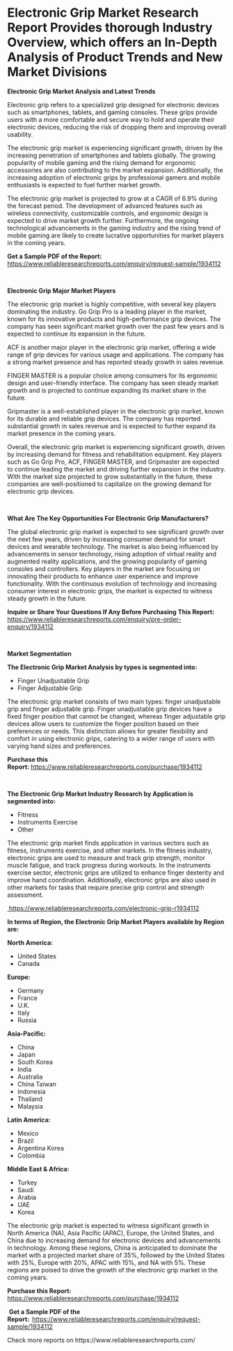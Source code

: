 <p><h1>Electronic Grip Market Research Report Provides thorough Industry Overview, which offers an In-Depth Analysis of Product Trends and New Market Divisions</h1></p><p><strong>Electronic Grip Market Analysis and Latest Trends</strong></p>
<p><p>Electronic grip refers to a specialized grip designed for electronic devices such as smartphones, tablets, and gaming consoles. These grips provide users with a more comfortable and secure way to hold and operate their electronic devices, reducing the risk of dropping them and improving overall usability.</p><p>The electronic grip market is experiencing significant growth, driven by the increasing penetration of smartphones and tablets globally. The growing popularity of mobile gaming and the rising demand for ergonomic accessories are also contributing to the market expansion. Additionally, the increasing adoption of electronic grips by professional gamers and mobile enthusiasts is expected to fuel further market growth.</p><p>The electronic grip market is projected to grow at a CAGR of 6.9% during the forecast period. The development of advanced features such as wireless connectivity, customizable controls, and ergonomic design is expected to drive market growth further. Furthermore, the ongoing technological advancements in the gaming industry and the rising trend of mobile gaming are likely to create lucrative opportunities for market players in the coming years.</p></p>
<p><strong>Get a Sample PDF of the Report:&nbsp;</strong> <a href="https://www.reliableresearchreports.com/enquiry/request-sample/1934112">https://www.reliableresearchreports.com/enquiry/request-sample/1934112</a></p>
<p>&nbsp;</p>
<p><strong>Electronic Grip Major Market Players</strong></p>
<p><p>The electronic grip market is highly competitive, with several key players dominating the industry. Go Grip Pro is a leading player in the market, known for its innovative products and high-performance grip devices. The company has seen significant market growth over the past few years and is expected to continue its expansion in the future.</p><p>ACF is another major player in the electronic grip market, offering a wide range of grip devices for various usage and applications. The company has a strong market presence and has reported steady growth in sales revenue.</p><p>FINGER MASTER is a popular choice among consumers for its ergonomic design and user-friendly interface. The company has seen steady market growth and is projected to continue expanding its market share in the future.</p><p>Gripmaster is a well-established player in the electronic grip market, known for its durable and reliable grip devices. The company has reported substantial growth in sales revenue and is expected to further expand its market presence in the coming years.</p><p>Overall, the electronic grip market is experiencing significant growth, driven by increasing demand for fitness and rehabilitation equipment. Key players such as Go Grip Pro, ACF, FINGER MASTER, and Gripmaster are expected to continue leading the market and driving further expansion in the industry. With the market size projected to grow substantially in the future, these companies are well-positioned to capitalize on the growing demand for electronic grip devices.</p></p>
<p>&nbsp;</p>
<p><strong>What Are The Key Opportunities For Electronic Grip Manufacturers?</strong></p>
<p><p>The global electronic grip market is expected to see significant growth over the next few years, driven by increasing consumer demand for smart devices and wearable technology. The market is also being influenced by advancements in sensor technology, rising adoption of virtual reality and augmented reality applications, and the growing popularity of gaming consoles and controllers. Key players in the market are focusing on innovating their products to enhance user experience and improve functionality. With the continuous evolution of technology and increasing consumer interest in electronic grips, the market is expected to witness steady growth in the future.</p></p>
<p><strong>Inquire or Share Your Questions If Any Before Purchasing This Report:</strong> <a href="https://www.reliableresearchreports.com/enquiry/pre-order-enquiry/1934112">https://www.reliableresearchreports.com/enquiry/pre-order-enquiry/1934112</a></p>
<p>&nbsp;</p>
<p><strong>Market Segmentation</strong></p>
<p><strong>The Electronic Grip Market Analysis by types is segmented into:</strong></p>
<p><ul><li>Finger Unadjustable Grip</li><li>Finger Adjustable Grip</li></ul></p>
<p><p>The electronic grip market consists of two main types: finger unadjustable grip and finger adjustable grip. Finger unadjustable grip devices have a fixed finger position that cannot be changed, whereas finger adjustable grip devices allow users to customize the finger position based on their preferences or needs. This distinction allows for greater flexibility and comfort in using electronic grips, catering to a wider range of users with varying hand sizes and preferences.</p></p>
<p><strong>Purchase this Report:&nbsp;</strong><a href="https://www.reliableresearchreports.com/purchase/1934112">https://www.reliableresearchreports.com/purchase/1934112</a></p>
<p>&nbsp;</p>
<p><strong>The Electronic Grip Market Industry Research by Application is segmented into:</strong></p>
<p><ul><li>Fitness</li><li>Instruments Exercise</li><li>Other</li></ul></p>
<p><p>The electronic grip market finds application in various sectors such as fitness, instruments exercise, and other markets. In the fitness industry, electronic grips are used to measure and track grip strength, monitor muscle fatigue, and track progress during workouts. In the instruments exercise sector, electronic grips are utilized to enhance finger dexterity and improve hand coordination. Additionally, electronic grips are also used in other markets for tasks that require precise grip control and strength assessment.</p></p>
<p><a href="https://www.reliableresearchreports.com/electronic-grip-r1934112">&nbsp;https://www.reliableresearchreports.com/electronic-grip-r1934112</a></p>
<p><strong>In terms of Region, the Electronic Grip Market Players available by Region are:</strong></p>
<p>
    <p> <strong> North America: </strong>
        <ul>
            <li>United States</li>
            <li>Canada</li>
        </ul>
        </p> 
    <p> <strong> Europe: </strong>
        <ul>
            <li>Germany</li>
            <li>France</li>
            <li>U.K.</li>
            <li>Italy</li>
            <li>Russia</li>
        </ul>
        </p> 
    <p> <strong> Asia-Pacific: </strong>
        <ul>
            <li>China</li>
            <li>Japan</li>
            <li>South Korea</li>
            <li>India</li>
            <li>Australia</li>
            <li>China Taiwan</li>
            <li>Indonesia</li>
            <li>Thailand</li>
            <li>Malaysia</li>
        </ul>
        </p> 
    <p> <strong> Latin America: </strong>
        <ul>
            <li>Mexico</li>
            <li>Brazil</li>
            <li>Argentina Korea</li>
            <li>Colombia</li>
        </ul>
        </p> 
    <p> <strong> Middle East & Africa: </strong>
        <ul>
            <li>Turkey</li>
            <li>Saudi</li>
            <li>Arabia</li>
            <li>UAE</li>
            <li>Korea</li>
        </ul>
    </p>
    </p>
<p><p>The electronic grip market is expected to witness significant growth in North America (NA), Asia Pacific (APAC), Europe, the United States, and China due to increasing demand for electronic devices and advancements in technology. Among these regions, China is anticipated to dominate the market with a projected market share of 35%, followed by the United States with 25%, Europe with 20%, APAC with 15%, and NA with 5%. These regions are poised to drive the growth of the electronic grip market in the coming years.</p></p>
<p><strong>Purchase this Report: </strong><a href="https://www.reliableresearchreports.com/purchase/1934112">https://www.reliableresearchreports.com/purchase/1934112</a></p>
<p>&nbsp;<strong>Get a Sample PDF of the Report:&nbsp;&nbsp;</strong><a href="https://www.reliableresearchreports.com/enquiry/request-sample/1934112">https://www.reliableresearchreports.com/enquiry/request-sample/1934112</a></p>
<p><strong></strong></p>
<p>Check more reports on https://www.reliableresearchreports.com/</p>